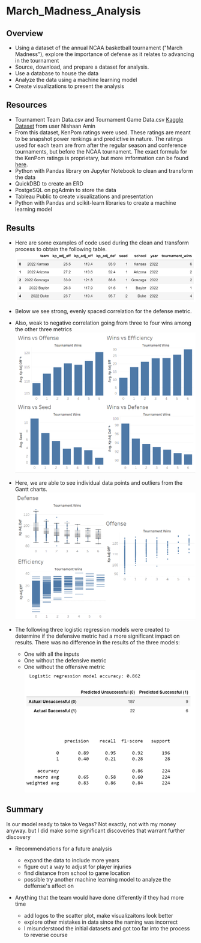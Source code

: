 # March_Madness_Analysis

## Overview
- Using a dataset of the annual NCAA basketball tournament ("March Madness"), explore the importance of defense as it relates to advancing in the tournament
- Source, download, and prepare a dataset for analysis. 
- Use a database to house the data
- Analyze the data using a machine learning model
- Create visualizations to present the analysis

## Resources
- Tournament Team Data.csv and Tournament Game Data.csv [Kaggle Dataset](https://www.kaggle.com/datasets/nishaanamin/march-madness-data?select=Tournament+Game+Data.csv) from user Nishaan Amin
- From this dataset, KenPom ratings were used. These ratings are meant to be snapshot power renkings and predictive in nature. The ratings used for each team are from after the regular season and conference tournaments, but before the NCAA tournament. The exact formula for the KenPom ratings is proprietary, but more imformation can be found [here](https://kenpom.com/blog/ratings-explanation/).
- Python with Pandas library on Jupyter Notebook to clean and transform the data
- QuickDBD to create an ERD
- PostgeSQL on pgAdmin to store the data
- Tableau Public to create visualizations and presentation
- Python with Pandas and scikit-learn libraries to create a machine learning model

## Results
- Here are some examples of code used during the clean and transform process to obtain the following table.
![This is an image](Images/clean_team_dataset.png)

- Below we see strong, evenly spaced correlation for the defense metric.
- Also, weak to negative correlation going from three to four wins among the other three metrics
![This is an image](Images/wins_vs_metrics.png)

- Here, we are able to see individual data points and outliers from the Gantt charts.
![This is an image](Images/gantt_charts.png)

- The following three logistic regression models were created to determine if the defensive metric had a more significant impact on results. 
There was no difference in the results of the three models:
    - One with all the inputs
    - One without the defensive metric
    - One without the offensive metric
![This is an image](Images/machine_learning_output.png)

## Summary

Is our model ready to take to Vegas? Not exactly, not with my money anyway.  but I did make some significant discoveries that warrant further discovery

- Recommendations for a future analysis
    - expand the data to include more years
    - figure out a way to adjust for player injuries
    - find distance from school to game location
    - possible try another machine learning model to analyze the deffense's affect on 

- Anything that the team would have done differently if they had more time
    - add logos to the scatter plot, make visualizaitons look better
    - explore other mistakes in data since the naming was incorrect
    - I misunderstood the initial datasets and got too far into the process to reverse course